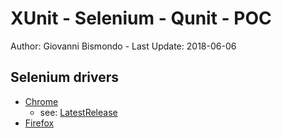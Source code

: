 XUnit - Selenium - Qunit - POC
==================
Author: Giovanni Bismondo - Last Update: 2018-06-06


## Selenium drivers
- [Chrome](http://chromedriver.storage.googleapis.com/index.html)
    - see: [LatestRelease](http://chromedriver.storage.googleapis.com/LATEST_RELEASE)
- [Firefox](https://github.com/mozilla/geckodriver/releases)
